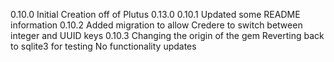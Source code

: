 0.10.0  Initial Creation off of Plutus 0.13.0
0.10.1  Updated some README information
0.10.2  Added migration to allow Credere to switch between integer and UUID keys
0.10.3  Changing the origin of the gem
        Reverting back to sqlite3 for testing
        No functionality updates
